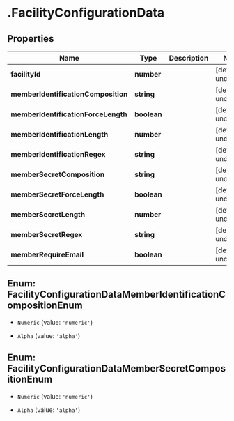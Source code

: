 # .FacilityConfigurationData

## Properties

Name | Type | Description | Notes
------------ | ------------- | ------------- | -------------
**facilityId** | **number** |  | [default to undefined]
**memberIdentificationComposition** | **string** |  | [default to undefined]
**memberIdentificationForceLength** | **boolean** |  | [default to undefined]
**memberIdentificationLength** | **number** |  | [default to undefined]
**memberIdentificationRegex** | **string** |  | [default to undefined]
**memberSecretComposition** | **string** |  | [default to undefined]
**memberSecretForceLength** | **boolean** |  | [default to undefined]
**memberSecretLength** | **number** |  | [default to undefined]
**memberSecretRegex** | **string** |  | [default to undefined]
**memberRequireEmail** | **boolean** |  | [default to undefined]



## Enum: FacilityConfigurationDataMemberIdentificationCompositionEnum


* `Numeric` (value: `'numeric'`)

* `Alpha` (value: `'alpha'`)





## Enum: FacilityConfigurationDataMemberSecretCompositionEnum


* `Numeric` (value: `'numeric'`)

* `Alpha` (value: `'alpha'`)



